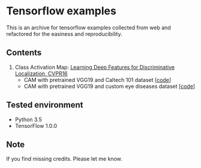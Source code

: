 # Tensorflow examples 

This is an archive for tensorflow examples collected from web and refactored for the easiness and reproducibility. 

## Contents
1. Class Activation Map: [Learning Deep Features for Discriminative Localization, CVPR16](http://cnnlocalization.csail.mit.edu)
    - CAM with pretrained VGG19 and Caltech 101 dataset [[code](https://github.com/itswyri/tensorflow_examples/blob/master/cam_vgg.ipynb)]
    - CAM with pretrained VGG19 and custom eye diseases dataset [[code](https://github.com/itswyri/tensorflow_examples/blob/master/cam_vgg.ipynb)]

## Tested environment
- Python 3.5
- TensorFlow 1.0.0

## Note
If you find missing credits. Please let me know. 
